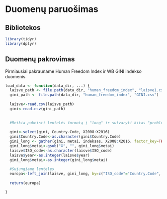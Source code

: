 Duomenų paruošimas
================

Bibliotekos
-----------

``` r
library(tidyr)
library(dplyr)
```

Duomenų pakrovimas
------------------

Pirmiausiai pakrauname Human Freedom Index ir WB GINI indekso duomenis

``` r
load_data <- function(data_dir, ...) {
  laisve_path <- file.path(data_dir, "human_freedom_index", "laisve1.csv")
  gini_path <- file.path(data_dir, "human_freedom_index", "GINI.csv")
  
  laisve<-read.csv(laisve_path)
  gini<-read.csv(gini_path)
  
  
  #Reikia pakeisti lentelės formatą į "long" ir sutvaryti kitas "problemas"
  
  gini<-select(gini, Country.Code, X2008:X2016)
  gini$Country.Code<-as.character(gini$Country.Code)
  gini_long <- gather(gini, metai, indeksas, X2008:X2016, factor_key=TRUE)
  gini_long$metai<-gsub("X", "", gini_long$metai)
  laisve$ISO_code<-as.character(laisve$ISO_code)
  laisve$year<-as.integer(laisve$year)
  gini_long$metai<-as.integer(gini_long$metai)
  
  #Sujungiame lenteles
  europa<-left_join(laisve, gini_long, by=c("ISO_code"="Country.Code", "year" = "metai"))
  
  return(europa)

}
```
